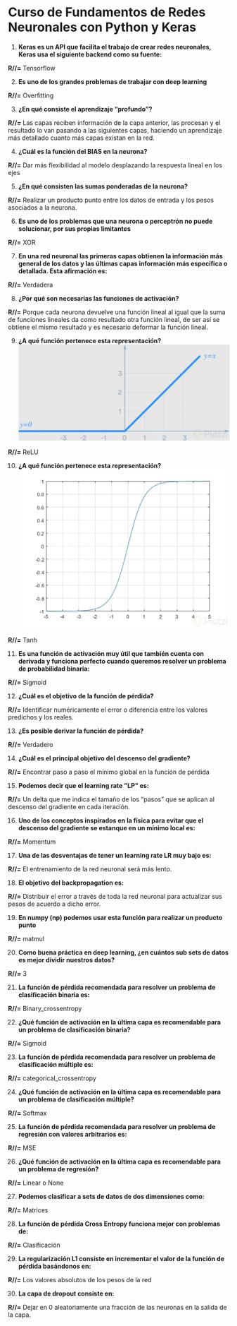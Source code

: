 # Curso de Fundamentos de Redes Neuronales con Python y Keras

1. **Keras es un API que facilita el trabajo de crear redes neuronales, Keras usa el siguiente backend como su fuente:**
   
**R//=** Tensorflow

2. **Es uno de los grandes problemas de trabajar con deep learning**
 
**R//=** Overfitting

3. **¿En qué consiste el aprendizaje “profundo”?**
   
**R//=** Las capas reciben información de la capa anterior, las procesan y el resultado lo van pasando a las siguientes capas, haciendo un aprendizaje más detallado cuanto más capas existan en la red.

4. **¿Cuál es la función del BIAS en la neurona?**
   
**R//=** Dar más flexibilidad al modelo desplazando la respuesta lineal en los ejes

5. **¿En qué consisten las sumas ponderadas de la neurona?**
    
**R//=** Realizar un producto punto entre los datos de entrada y los pesos asociados a la neurona.

6. **Es uno de los problemas que una neurona o perceptrón no puede solucionar, por sus propias limitantes**
    
**R//=** XOR

7. **En una red neuronal las primeras capas obtienen la información más general de los datos y las últimas capas información más específica o detallada. Esta afirmación es:**
    
**R//=** Verdadera

8. **¿Por qué son necesarias las funciones de activación?**
    
**R//=** Porque cada neurona devuelve una función lineal al igual que la suma de funciones lineales da como resultado otra función lineal, de ser así se obtiene el mismo resultado y es necesario deformar la función lineal.

9. **¿A qué función pertenece esta representación?**
![RELU](images/RELU.png)
    
**R//=** ReLU

10. **¿A qué función pertenece esta representación?**
![Tanh](images/TANH.png)
 
**R//=** Tanh

11. **Es una función de activación muy útil que también cuenta con derivada y funciona perfecto cuando queremos resolver un problema de probabilidad binaria:**
    
**R//=** Sigmoid

12. **¿Cuál es el objetivo de la función de pérdida?**
    
**R//=** Identificar numéricamente el error o diferencia entre los valores predichos y los reales.

13. **¿Es posible derivar la función de pérdida?**
    
**R//=** Verdadero

14. **¿Cuál es el principal objetivo del descenso del gradiente?**
    
**R//=** Encontrar paso a paso el mínimo global en la función de pérdida

15. **Podemos decir que el learning rate "LP" es:**
    
**R//=** Un delta que me indica el tamaño de los “pasos” que se aplican al descenso del gradiente en cada iteración.

16. **Uno de los conceptos inspirados en la física para evitar que el descenso del gradiente se estanque en un mínimo local es:**
    
**R//=** Momentum

17. **Una de las desventajas de tener un learning rate LR muy bajo es:**
    
**R//=** El entrenamiento de la red neuronal será más lento.

18. **El objetivo del backpropagation es:**
    
**R//=** Distribuir el error a través de toda la red neuronal para actualizar sus pesos de acuerdo a dicho error.

19. **En numpy (np) podemos usar esta función para realizar un producto punto**
    
**R//=** matmul

20. **Como buena práctica en deep learning, ¿en cuántos sub sets de datos es mejor dividir nuestros datos?**
    
**R//=** 3

21. **La función de pérdida recomendada para resolver un problema de clasificación binaria es:**
    
**R//=** Binary_crossentropy

22. **¿Qué función de activación en la última capa es recomendable para un problema de clasificación binaria?**
    
**R//=** Sigmoid

23. **La función de pérdida recomendada para resolver un problema de clasificación múltiple es:**
    
**R//=** categorical_crossentropy

24. **¿Qué función de activación en la última capa es recomendable para un problema de clasificación múltiple?**
    
**R//=** Softmax

25. **La función de pérdida recomendada para resolver un problema de regresión con valores arbitrarios es:**
    
**R//=** MSE

26. **¿Qué función de activación en la última capa es recomendable para un problema de regresión?**
    
**R//=** Linear o None

27. **Podemos clasificar a sets de datos de dos dimensiones como:**
    
**R//=** Matrices

28. **La función de pérdida Cross Entropy funciona mejor con problemas de:**
    
**R//=** Clasificación

29. **La regularización L1 consiste en incrementar el valor de la función de pérdida basándonos en:**
    
**R//=** Los valores absolutos de los pesos de la red

30. **La capa de dropout consiste en:**
    
**R//=** Dejar en 0 aleatoriamente una fracción de las neuronas en la salida de la capa.